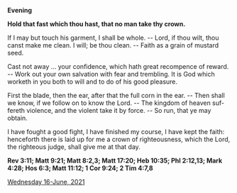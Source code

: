 **Evening**

**Hold that fast which thou hast, that no man take thy crown.**
 
If I may but touch his garment, I shall be whole. -- Lord, if thou wilt, thou canst make me clean. I will; be thou clean. -- Faith as a grain of mustard seed.
 
Cast not away ... your confidence, which hath great recompence of reward. -- Work out your own salvation with fear and trembling. It is God which worketh in you both to will and to do of his good pleasure.
 
First the blade, then the ear, after that the full corn in the ear. -- Then shall we know, if we follow on to know the Lord. -- The kingdom of heaven suf-fereth violence, and the violent take it by force. -- So run, that ye may obtain.
 
I have fought a good fight, I have finished my course, I have kept the faith: henceforth there is laid up for me a crown of righteousness, which the Lord, the righteous judge, shall give me at that day.  

**Rev 3:11; Matt 9:21; Matt 8:2,3; Matt 17:20; Heb 10:35; Phl 2:12,13; Mark 4:28; Hos 6:3; Matt 11:12; 1 Cor 9:24; 2 Tim 4:7,8**

[Wednesday 16-June, 2021](https://t.me/daily_light)
